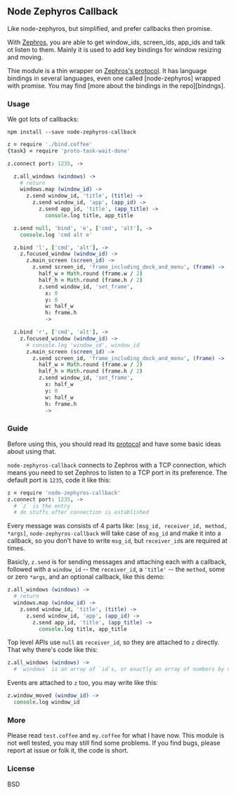 
Node Zephyros Callback
------

Like node-zephyros, but simplified, and prefer callbacks then promise.

With [Zephros][Zephros], you are able to get window_ids, screen_ids, app_ids and talk ot listen to them. Mainly it is used to add key bindings for window resizing and moving.

Thie module is a thin wrapper on [Zephros's protocol][protocol]. It has language bindings in several languages, even one called [node-zephyros] wrapped with promise. You may find [more about the bindings in the repo][bindngs].

[Zephros]: https://github.com/sdegutis/zephyros
[protocol]: https://github.com/sdegutis/zephyros/blob/master/Docs/Protocol.md#events
[bindings]: https://github.com/sdegutis/zephyros/tree/master/Docs

### Usage

We got lots of callbacks:

```
npm install --save node-zephyros-callback
```

```coffee
z = require './bind.coffee'
{task} = require 'proto-task-wait-done'

z.connect port: 1235, ->

  z.all_windows (windows) ->
    # return
    windows.map (window_id) ->
      z.send window_id, 'title', (title) ->
        z.send window_id, 'app', (app_id) ->
          z.send app_id, 'title', (app_title) ->
            console.log title, app_title

  z.send null, 'bind', 'e', ['cmd', 'alt'], ->
    console.log 'cmd alt e'

  z.bind 'l', ['cmd', 'alt'], ->
    z.focused_window (window_id) ->
      z.main_screen (screen_id) ->
        z.send screen_id, 'frame_including_dock_and_menu', (frame) ->
          half_w = Math.round (frame.w / 2)
          half_h = Math.round (frame.h / 2)
          z.send window_id, 'set_frame',
            x: 0
            y: 0
            w: half_w
            h: frame.h
            ->

  z.bind 'r', ['cmd', 'alt'], ->
    z.focused_window (window_id) ->
      # console.log 'window_id', window_id
      z.main_screen (screen_id) ->
        z.send screen_id, 'frame_including_dock_and_menu', (frame) ->
          half_w = Math.round (frame.w / 2)
          half_h = Math.round (frame.h / 2)
          z.send window_id, 'set_frame',
            x: half_w
            y: 0
            w: half_w
            h: frame.h
            ->
```

### Guide

Before using this, you should read its [protocol][protocol] and have some basic ideas about using that.

`node-zephyros-callback` connects to Zephros with a TCP connection, which means you need to set Zephros to listen to a TCP port in its preference. The default port is `1235`, code it like this:

```coffee
z = require 'node-zephyros-callback'
z.connect port: 1235, ->
  # `z` is the entry
  # do stuffs after connection is established
```

Every message was consists of 4 parts like: `[msg_id, receiver_id, method, *args]`, 
`node-zephyros-callback` will take case of `msg_id` and make it into a callback,
so you don't have to write `msg_id`, but `receiver_id`s are required at times.

Basicly, `z.send` is for sending messages and attaching each with a callback, followed with a `window_id` -- the `receiver_id`, a `'title'` -- the `method`, some or zero `*args`, and an optional callback, like this demo:

```coffee
z.all_windows (windows) ->
  # return
  windows.map (window_id) ->
    z.send window_id, 'title', (title) ->
      z.send window_id, 'app', (app_id) ->
        z.send app_id, 'title', (app_title) ->
          console.log title, app_title
```

Top level APIs use `null` as `receiver_id`, so they are attached to `z` directly.
That why there's code like this:

```coffee
z.all_windows (windows) ->
  # `windows` is an array of `id`s, or exactly an array of numbers by now
```

Events are attached to `z` too, you may write like this:

```coffee
z.window_moved (window_id) ->
  console.log window_id
```

### More

Please read `test.coffee` and `my.coffee` for what I have now.
This module is not well tested, you may still find some problems.
If you find bugs, please report at issue or folk it, the code is short.

### License

BSD